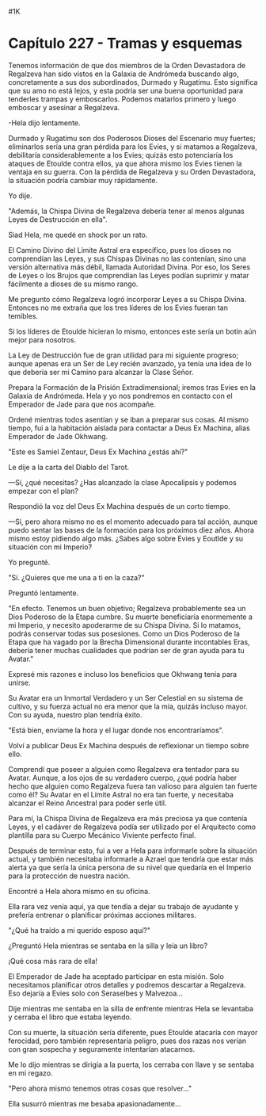 
#1K 

# Capítulo 227 - Tramas y esquemas


Tenemos información de que dos miembros de la Orden Devastadora de Regalzeva han sido vistos en la Galaxia de Andrómeda buscando algo, concretamente a sus dos subordinados, Durmado y Rugatimu. Esto significa que su amo no está lejos, y esta podría ser una buena oportunidad para tenderles trampas y emboscarlos. Podemos matarlos primero y luego emboscar y asesinar a Regalzeva.

-Hela dijo lentamente.

Durmado y Rugatimu son dos Poderosos Dioses del Escenario muy fuertes; eliminarlos sería una gran pérdida para los Evies, y si matamos a Regalzeva, debilitaría considerablemente a los Evies; quizás esto potenciaría los ataques de Etoulde contra ellos, ya que ahora mismo los Evies tienen la ventaja en su guerra. Con la pérdida de Regalzeva y su Orden Devastadora, la situación podría cambiar muy rápidamente.

Yo dije.

"Además, la Chispa Divina de Regalzeva debería tener al menos algunas Leyes de Destrucción en ella".

Siad Hela, me quedé en shock por un rato.

El Camino Divino del Límite Astral era específico, pues los dioses no comprendían las Leyes, y sus Chispas Divinas no las contenían, sino una versión alternativa más débil, llamada Autoridad Divina. Por eso, los Seres de Leyes o los Brujos que comprendían las Leyes podían suprimir y matar fácilmente a dioses de su mismo rango.

Me pregunto cómo Regalzeva logró incorporar Leyes a su Chispa Divina. Entonces no me extraña que los tres líderes de los Evies fueran tan temibles.

Si los líderes de Etoulde hicieran lo mismo, entonces este sería un botín aún mejor para nosotros.

La Ley de Destrucción fue de gran utilidad para mi siguiente progreso; aunque apenas era un Ser de Ley recién avanzado, ya tenía una idea de lo que debería ser mi Camino para alcanzar la Clase Señor.

Prepara la Formación de la Prisión Extradimensional; iremos tras Evies en la Galaxia de Andrómeda. Hela y yo nos pondremos en contacto con el Emperador de Jade para que nos acompañe.

Ordené mientras todos asentían y se iban a preparar sus cosas. Al mismo tiempo, fui a la habitación aislada para contactar a Deus Ex Machina, alias Emperador de Jade Okhwang.

"Este es Samiel Zentaur, Deus Ex Machina ¿estás ahí?"

Le dije a la carta del Diablo del Tarot.

—Sí, ¿qué necesitas? ¿Has alcanzado la clase Apocalipsis y podemos empezar con el plan?

Respondió la voz del Deus Ex Machina después de un corto tiempo.

—Sí, pero ahora mismo no es el momento adecuado para tal acción, aunque puedo sentar las bases de la formación para los próximos diez años. Ahora mismo estoy pidiendo algo más. ¿Sabes algo sobre Evies y Eoutlde y su situación con mi Imperio?

Yo pregunté.

"Sí. ¿Quieres que me una a ti en la caza?"

Preguntó lentamente.

"En efecto. Tenemos un buen objetivo; Regalzeva probablemente sea un Dios Poderoso de la Etapa cumbre. Su muerte beneficiaría enormemente a mi Imperio, y necesito apoderarme de su Chispa Divina. Si lo matamos, podrás conservar todas sus posesiones. Como un Dios Poderoso de la Etapa que ha vagado por la Brecha Dimensional durante incontables Eras, debería tener muchas cualidades que podrían ser de gran ayuda para tu Avatar."

Expresé mis razones e incluso los beneficios que Okhwang tenía para unirse.

Su Avatar era un Inmortal Verdadero y un Ser Celestial en su sistema de cultivo, y su fuerza actual no era menor que la mía, quizás incluso mayor. Con su ayuda, nuestro plan tendría éxito.

"Está bien, envíame la hora y el lugar donde nos encontraríamos".

Volví a publicar Deus Ex Machina después de reflexionar un tiempo sobre ello.

Comprendí que poseer a alguien como Regalzeva era tentador para su Avatar. Aunque, a los ojos de su verdadero cuerpo, ¿qué podría haber hecho que alguien como Regalzeva fuera tan valioso para alguien tan fuerte como él? Su Avatar en el Límite Astral no era tan fuerte, y necesitaba alcanzar el Reino Ancestral para poder serle útil.

Para mí, la Chispa Divina de Regalzeva era más preciosa ya que contenía Leyes, y el cadáver de Regalzeva podía ser utilizado por el Arquitecto como plantilla para su Cuerpo Mecánico Viviente perfecto final.

Después de terminar esto, fui a ver a Hela para informarle sobre la situación actual, y también necesitaba informarle a Azrael que tendría que estar más alerta ya que sería la única persona de su nivel que quedaría en el Imperio para la protección de nuestra nación.

Encontré a Hela ahora mismo en su oficina.

Ella rara vez venía aquí, ya que tendía a dejar su trabajo de ayudante y prefería entrenar o planificar próximas acciones militares.

"¿Qué ha traído a mi querido esposo aquí?"

¿Preguntó Hela mientras se sentaba en la silla y leía un libro?

¡Qué cosa más rara de ella!

El Emperador de Jade ha aceptado participar en esta misión. Solo necesitamos planificar otros detalles y podremos descartar a Regalzeva. Eso dejaría a Evies solo con Seraselbes y Malvezoa...

Dije mientras me sentaba en la silla de enfrente mientras Hela se levantaba y cerraba el libro que estaba leyendo.

Con su muerte, la situación sería diferente, pues Etoulde atacaría con mayor ferocidad, pero también representaría peligro, pues dos razas nos verían con gran sospecha y seguramente intentarían atacarnos.

Me lo dijo mientras se dirigía a la puerta, los cerraba con llave y se sentaba en mi regazo.

"Pero ahora mismo tenemos otras cosas que resolver..."

Ella susurró mientras me besaba apasionadamente...